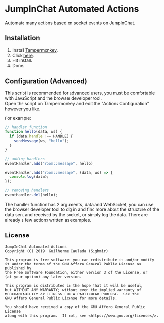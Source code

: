 # JumpInChat Automated Actions

Automate many actions based on socket events on JumpInChat.

## Installation

1. Install [Tampermonkey](https://www.tampermonkey.net/).
1. Click [here](https://github.com/Sighmir/JumpInChat-AA/raw/master/JumpInChat-AA.user.js).
1. Hit install.
1. Done.

## Configuration (Advanced)

This script is recommended for advanced users, you must be comfortable with JavaScript and the browser developer tool.  
Open the script on Tampermonkey and edit the "Actions Configuration" however you like.

For example:

```js
// handler function
function hello(data, ws) {
  if (data.handle !== HANDLE) {
    sendMessage(ws, "hello");
  }
}

// adding handlers
eventHandler.add("room::message", hello);

eventHandler.add("room::message", (data, ws) => {
  console.log(data);
});

// removing handlers
eventHandler.del(hello);
```

The handler function has 2 arguments, data and WebSocket, you can use the browser developer tool to dig in and find more about the structure of the data sent and received by the socket, or simply log the data.
There are already a few actions written as examples.

## License

```
JumpInChat Automated Actions
Copyright (C) 2019  Guilherme Caulada (Sighmir)

This program is free software: you can redistribute it and/or modify
it under the terms of the GNU Affero General Public License as published by
the Free Software Foundation, either version 3 of the License, or
(at your option) any later version.

This program is distributed in the hope that it will be useful,
but WITHOUT ANY WARRANTY; without even the implied warranty of
MERCHANTABILITY or FITNESS FOR A PARTICULAR PURPOSE.  See the
GNU Affero General Public License for more details.

You should have received a copy of the GNU Affero General Public License
along with this program.  If not, see <https://www.gnu.org/licenses/>.
```
